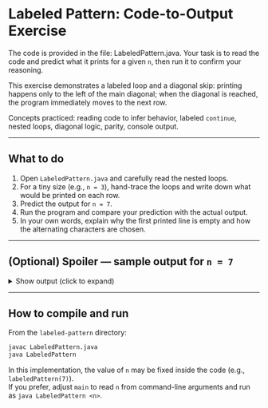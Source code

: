 # Labeled Pattern: Code-to-Output Exercise

The code is provided in the file: LabeledPattern.java. Your task is to read the code and predict what it prints for a given `n`, then run it to confirm your reasoning.

This exercise demonstrates a labeled loop and a diagonal skip: printing happens only to the left of the main diagonal; when the diagonal is reached, the program immediately moves to the next row.

Concepts practiced: reading code to infer behavior, labeled `continue`, nested loops, diagonal logic, parity, console output.

---

## What to do

1) Open `LabeledPattern.java` and carefully read the nested loops.  
2) For a tiny size (e.g., `n = 3`), hand-trace the loops and write down what would be printed on each row.  
3) Predict the output for `n = 7`.  
4) Run the program and compare your prediction with the actual output.  
5) In your own words, explain why the first printed line is empty and how the alternating characters are chosen.

---

## (Optional) Spoiler — sample output for `n = 7`

<details>
<summary>Show output (click to expand)</summary>

```
 
1
*2
3*3
*4*4
5*5*5
*6*6*6
```
</details>

---

## How to compile and run

From the `labeled-pattern` directory:

```bash
javac LabeledPattern.java
java LabeledPattern
```

In this implementation, the value of `n` may be fixed inside the code (e.g., `labeledPattern(7)`).  
If you prefer, adjust `main` to read `n` from command-line arguments and run as `java LabeledPattern <n>`.
